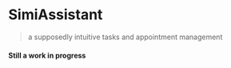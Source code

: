 # SimiAssistant

> a supposedly intuitive tasks and appointment management

#### Still a work in progress
